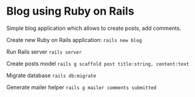 # Blog using Ruby on Rails

Simple blog application which allows to create posts, add comments.

Create new Ruby on Rails application:
`rails new blog`

Run Rails server
`rails server`

Create posts model
`rails g scaffold post title:string, content:text`

Migrate database
`rails db:migrate`

Generate mailer helper
`rails g mailer comments submitted`
